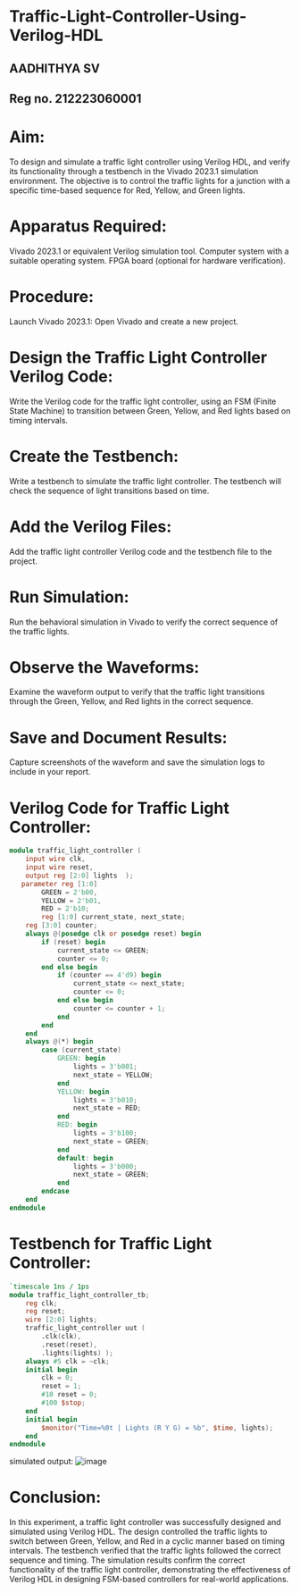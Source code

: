 # Traffic-Light-Controller-Using-Verilog-HDL
## AADHITHYA SV
## Reg no. 212223060001

# Aim:
To design and simulate a traffic light controller using Verilog HDL, and verify its functionality through a testbench in the Vivado 2023.1 simulation environment. The objective is to control the traffic lights for a junction with a specific time-based sequence for Red, Yellow, and Green lights.

# Apparatus Required:
Vivado 2023.1 or equivalent Verilog simulation tool.
Computer system with a suitable operating system.
FPGA board (optional for hardware verification).

# Procedure:
Launch Vivado 2023.1:
Open Vivado and create a new project.

# Design the Traffic Light Controller Verilog Code:

Write the Verilog code for the traffic light controller, using an FSM (Finite State Machine) to transition between Green, Yellow, and Red lights based on timing intervals.

# Create the Testbench:

Write a testbench to simulate the traffic light controller. The testbench will check the sequence of light transitions based on time.

# Add the Verilog Files:

Add the traffic light controller Verilog code and the testbench file to the project.

# Run Simulation:

Run the behavioral simulation in Vivado to verify the correct sequence of the traffic lights.

# Observe the Waveforms:

Examine the waveform output to verify that the traffic light transitions through the Green, Yellow, and Red lights in the correct sequence.

# Save and Document Results:

Capture screenshots of the waveform and save the simulation logs to include in your report.

# Verilog Code for Traffic Light Controller:
``` verilog
module traffic_light_controller (
    input wire clk,
    input wire reset,
    output reg [2:0] lights  );
   parameter reg [1:0]
        GREEN = 2'b00,
        YELLOW = 2'b01,
        RED = 2'b10;
        reg [1:0] current_state, next_state;
    reg [3:0] counter;
    always @(posedge clk or posedge reset) begin
        if (reset) begin
            current_state <= GREEN;
            counter <= 0;
        end else begin
            if (counter == 4'd9) begin
                current_state <= next_state;
                counter <= 0;
            end else begin
                counter <= counter + 1;
            end
        end
    end
    always @(*) begin
        case (current_state)
            GREEN: begin
                lights = 3'b001;  
                next_state = YELLOW;
            end
            YELLOW: begin
                lights = 3'b010;  
                next_state = RED;
            end
            RED: begin
                lights = 3'b100;  
                next_state = GREEN;
            end
            default: begin
                lights = 3'b000;  
                next_state = GREEN;
            end
        endcase
    end
endmodule
```

# Testbench for Traffic Light Controller:
```verilog
`timescale 1ns / 1ps
module traffic_light_controller_tb;
    reg clk;
    reg reset;
    wire [2:0] lights;
    traffic_light_controller uut (
        .clk(clk),
        .reset(reset),
        .lights(lights) );
    always #5 clk = ~clk;
    initial begin
        clk = 0;
        reset = 1;
        #10 reset = 0;
        #100 $stop;
    end
    initial begin
        $monitor("Time=%0t | Lights (R Y G) = %b", $time, lights);
    end
endmodule
```
simulated output:
   ![image](https://github.com/user-attachments/assets/28f50422-331c-449c-b512-cb2595ce6a21)


# Conclusion:

In this experiment, a traffic light controller was successfully designed and simulated using Verilog HDL. The design controlled the traffic lights to switch between Green, Yellow, and Red in a cyclic manner based on timing intervals. The testbench verified that the traffic lights followed the correct sequence and timing. The simulation results confirm the correct functionality of the traffic light controller, demonstrating the effectiveness of Verilog HDL in designing FSM-based controllers for real-world applications.
